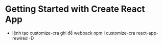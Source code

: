 # Getting Started with Create React App

- lệnh tạo customize-cra ghi đề webback
  npm i customize-cra react-app-rewired -D
